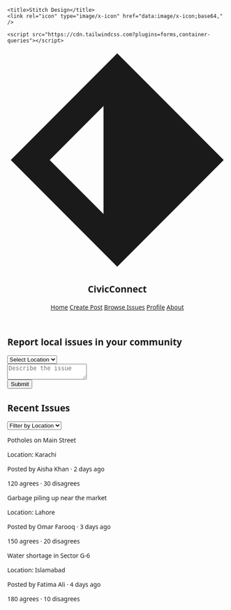 <html>
  <head>
    <link rel="preconnect" href="https://fonts.gstatic.com/" crossorigin="" />
    <link
      rel="stylesheet"
      as="style"
      onload="this.rel='stylesheet'"
      href="https://fonts.googleapis.com/css2?display=swap&amp;family=Noto+Sans%3Awght%40400%3B500%3B700%3B900&amp;family=Plus+Jakarta+Sans%3Awght%40400%3B500%3B700%3B800"
    />

    <title>Stitch Design</title>
    <link rel="icon" type="image/x-icon" href="data:image/x-icon;base64," />

    <script src="https://cdn.tailwindcss.com?plugins=forms,container-queries"></script>
  </head>
  <body>
    <div
      class="relative flex size-full min-h-screen flex-col bg-white group/design-root overflow-x-hidden"
      style='--select-button-svg: url(&apos;data:image/svg+xml,%3csvg xmlns=%27http://www.w3.org/2000/svg%27 width=%2724px%27 height=%2724px%27 fill=%27rgb(96,117,138)%27 viewBox=%270 0 256 256%27%3e%3cpath d=%27M181.66,170.34a8,8,0,0,1,0,11.32l-48,48a8,8,0,0,1-11.32,0l-48-48a8,8,0,0,1,11.32-11.32L128,212.69l42.34-42.35A8,8,0,0,1,181.66,170.34Zm-96-84.68L128,43.31l42.34,42.35a8,8,0,0,0,11.32-11.32l-48-48a8,8,0,0,0-11.32,0l-48,48A8,8,0,0,0,85.66,85.66Z%27%3e%3c/path%3e%3c/svg%3e&apos;); font-family: "Plus Jakarta Sans", "Noto Sans", sans-serif;'
    >
      <div class="layout-container flex h-full grow flex-col">
        <header class="flex items-center justify-between whitespace-nowrap border-b border-solid border-b-[#f0f2f5] px-10 py-3">
          <div class="flex items-center gap-4 text-[#111418]">
            <div class="size-4">
              <svg viewBox="0 0 48 48" fill="none" xmlns="http://www.w3.org/2000/svg">
                <g clip-path="url(#clip0_6_330)">
                  <path
                    fill-rule="evenodd"
                    clip-rule="evenodd"
                    d="M24 0.757355L47.2426 24L24 47.2426L0.757355 24L24 0.757355ZM21 35.7574V12.2426L9.24264 24L21 35.7574Z"
                    fill="currentColor"
                  ></path>
                </g>
                <defs>
                  <clipPath id="clip0_6_330"><rect width="48" height="48" fill="white"></rect></clipPath>
                </defs>
              </svg>
            </div>
            <h2 class="text-[#111418] text-lg font-bold leading-tight tracking-[-0.015em]">CivicConnect</h2>
          </div>
          <div class="flex flex-1 justify-end gap-8">
            <div class="flex items-center gap-9">
              <a class="text-[#111418] text-sm font-medium leading-normal" href="#">Home</a>
              <a class="text-[#111418] text-sm font-medium leading-normal" href="#">Create Post</a>
              <a class="text-[#111418] text-sm font-medium leading-normal" href="#">Browse Issues</a>
              <a class="text-[#111418] text-sm font-medium leading-normal" href="#">Profile</a>
              <a class="text-[#111418] text-sm font-medium leading-normal" href="#">About</a>
            </div>
            <div
              class="bg-center bg-no-repeat aspect-square bg-cover rounded-full size-10"
              style='background-image: url("https://lh3.googleusercontent.com/aida-public/AB6AXuAouf9asAKg843d2PAmntODiUGP-9p4bLQu9nRp1c3zzZ7WypcnlysUtxpOq3RJpwRN7_pKTtySJmhR8nEZeX_EDWNhyWKgiSESUcuRank9c3dXJaxeaRVd9Ta3lsXTlmGTH_XloiQbFyONgLs5jNTkTikP74kkE0XEv2hQSebo286n3grFcd6D_foxqHvECIP7Y7isOHm7tlOsqxqeIw2rpryQMu0z95mPlAva3UHB9VXzwoRMs_RBIzLlKgs87PEusM6syUCofcU");'
            ></div>
          </div>
        </header>
        <div class="px-40 flex flex-1 justify-center py-5">
          <div class="layout-content-container flex flex-col max-w-[960px] flex-1">
            <h2 class="text-[#111418] tracking-light text-[28px] font-bold leading-tight px-4 text-center pb-3 pt-5">Report local issues in your community</h2>
            <div class="flex max-w-[480px] flex-wrap items-end gap-4 px-4 py-3">
              <label class="flex flex-col min-w-40 flex-1">
                <select
                  class="form-input flex w-full min-w-0 flex-1 resize-none overflow-hidden rounded-lg text-[#111418] focus:outline-0 focus:ring-0 border border-[#dbe0e6] bg-white focus:border-[#dbe0e6] h-14 bg-[image:--select-button-svg] placeholder:text-[#60758a] p-[15px] text-base font-normal leading-normal"
                >
                  <option value="one">Select Location</option>
                  <option value="two">two</option>
                  <option value="three">three</option>
                </select>
              </label>
            </div>
            <div class="flex max-w-[480px] flex-wrap items-end gap-4 px-4 py-3">
              <label class="flex flex-col min-w-40 flex-1">
                <textarea
                  placeholder="Describe the issue"
                  class="form-input flex w-full min-w-0 flex-1 resize-none overflow-hidden rounded-lg text-[#111418] focus:outline-0 focus:ring-0 border border-[#dbe0e6] bg-white focus:border-[#dbe0e6] min-h-36 placeholder:text-[#60758a] p-[15px] text-base font-normal leading-normal"
                ></textarea>
              </label>
            </div>
            <div class="flex px-4 py-3 justify-center">
              <button
                class="flex min-w-[84px] max-w-[480px] cursor-pointer items-center justify-center overflow-hidden rounded-lg h-10 px-4 bg-[#0c7ff2] text-white text-sm font-bold leading-normal tracking-[0.015em]"
              >
                <span class="truncate">Submit</span>
              </button>
            </div>
            <h2 class="text-[#111418] text-[22px] font-bold leading-tight tracking-[-0.015em] px-4 pb-3 pt-5">Recent Issues</h2>
            <div class="flex max-w-[480px] flex-wrap items-end gap-4 px-4 py-3">
              <label class="flex flex-col min-w-40 flex-1">
                <select
                  class="form-input flex w-full min-w-0 flex-1 resize-none overflow-hidden rounded-lg text-[#111418] focus:outline-0 focus:ring-0 border border-[#dbe0e6] bg-white focus:border-[#dbe0e6] h-14 bg-[image:--select-button-svg] placeholder:text-[#60758a] p-[15px] text-base font-normal leading-normal"
                >
                  <option value="one">Filter by Location</option>
                  <option value="two">two</option>
                  <option value="three">three</option>
                </select>
              </label>
            </div>
            <div class="flex gap-4 bg-white px-4 py-3 justify-between">
              <div class="flex items-start gap-4">
                <div
                  class="bg-center bg-no-repeat aspect-square bg-cover rounded-full h-[70px] w-fit"
                  style='background-image: url("https://lh3.googleusercontent.com/aida-public/AB6AXuAktcAOCG4X6u1xAXj3hwKpl_6SK75Lz_SNr_IQWuAQSnKAHX9zCiu5WL-F0nf7hAzqRZkXZ5OniRAmbUgO9pZr9W6tLRAf9Mjt9rpgWdg8c_g1MfOhDAMcsPaoSUbMAx9xNYf7KTRWHAjfZxtP96PPX8tq8faZ4N7rJA00QdZjE7MWVfUR-V3Qx-dWMxird8Qknn18YppcZ8_SB7BjLrVCya0j9tb8YDBB8nQnlXSVZ1gdhyBPzz7CR4uQrtoY4y0g5TfCpkWaZZQ");'
                ></div>
                <div class="flex flex-1 flex-col justify-center">
                  <p class="text-[#111418] text-base font-medium leading-normal">Potholes on Main Street</p>
                  <p class="text-[#60758a] text-sm font-normal leading-normal">Location: Karachi</p>
                  <p class="text-[#60758a] text-sm font-normal leading-normal">Posted by Aisha Khan · 2 days ago</p>
                </div>
              </div>
              <div class="shrink-0"><p class="text-[#111418] text-base font-normal leading-normal">120 agrees · 30 disagrees</p></div>
            </div>
            <div class="flex gap-4 bg-white px-4 py-3 justify-between">
              <div class="flex items-start gap-4">
                <div
                  class="bg-center bg-no-repeat aspect-square bg-cover rounded-full h-[70px] w-fit"
                  style='background-image: url("https://lh3.googleusercontent.com/aida-public/AB6AXuD5ypErkx5KI_CfwiHSHYTpltehQTMKPqrnVjUuKnsiJvRoQDshvdoIzzoFJmd3FR6exnyxrml3tH55XAeWMCwWIUKSKbq1eOdDX_CSrNMYG7PJybYFGeP802ndtlQmbWN4c2Z6t9kWh-2abS9G9a3ySSa8Txd5fi3b2_nJTNyeOVvUcjOw1yy3xzgA_KWNZ7P2WDGHIWiC-7UXRxGMQShDuUR0wRHnAyZ5pK1DMvZ4ldgWzoS8rkN5AHBu0qMpmb_mDF70t6DNOoc");'
                ></div>
                <div class="flex flex-1 flex-col justify-center">
                  <p class="text-[#111418] text-base font-medium leading-normal">Garbage piling up near the market</p>
                  <p class="text-[#60758a] text-sm font-normal leading-normal">Location: Lahore</p>
                  <p class="text-[#60758a] text-sm font-normal leading-normal">Posted by Omar Farooq · 3 days ago</p>
                </div>
              </div>
              <div class="shrink-0"><p class="text-[#111418] text-base font-normal leading-normal">150 agrees · 20 disagrees</p></div>
            </div>
            <div class="flex gap-4 bg-white px-4 py-3 justify-between">
              <div class="flex items-start gap-4">
                <div
                  class="bg-center bg-no-repeat aspect-square bg-cover rounded-full h-[70px] w-fit"
                  style='background-image: url("https://lh3.googleusercontent.com/aida-public/AB6AXuCAudhgxjUrNI4_6sOUWvbqwWTtlYfGfn3W1TC-kYRJaLzfRL5Tu5ijtRvJ1BYD9OMo-JE4dfJ2FcM9UPgv_ZkXi60-rFSrTnydmIut-LCIcNniuutbJpq5EGjdkRYYhQQu-_soSAOzCB-J_AIvO6UAGtPnoBlfuNTFDKQGyet35h4yB8YPYB7TWsx7LpEubgq0VhYOz77V1KNmueFCE0KyL7SA_kG6ikbQlQRPIfqXrpI7KbQOGIg0BkGKfc6H0svxM7YGvshcrwk");'
                ></div>
                <div class="flex flex-1 flex-col justify-center">
                  <p class="text-[#111418] text-base font-medium leading-normal">Water shortage in Sector G-6</p>
                  <p class="text-[#60758a] text-sm font-normal leading-normal">Location: Islamabad</p>
                  <p class="text-[#60758a] text-sm font-normal leading-normal">Posted by Fatima Ali · 4 days ago</p>
                </div>
              </div>
              <div class="shrink-0"><p class="text-[#111418] text-base font-normal leading-normal">180 agrees · 10 disagrees</p></div>
            </div>
          </div>
        </div>
      </div>
    </div>
  </body>
</html>
